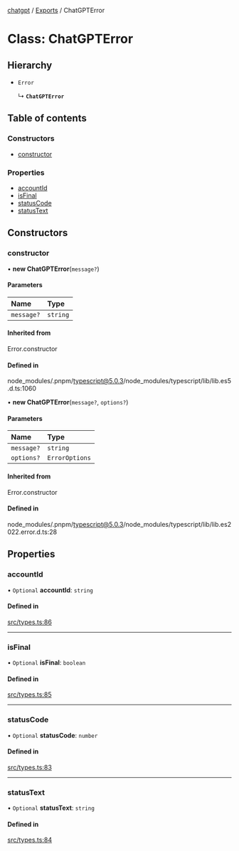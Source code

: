 [chatgpt](../readme.md) / [Exports](../modules.md) / ChatGPTError

# Class: ChatGPTError

## Hierarchy

- `Error`

  ↳ **`ChatGPTError`**

## Table of contents

### Constructors

- [constructor](ChatGPTError.md#constructor)

### Properties

- [accountId](ChatGPTError.md#accountid)
- [isFinal](ChatGPTError.md#isfinal)
- [statusCode](ChatGPTError.md#statuscode)
- [statusText](ChatGPTError.md#statustext)

## Constructors

### constructor

• **new ChatGPTError**(`message?`)

#### Parameters

| Name | Type |
| :------ | :------ |
| `message?` | `string` |

#### Inherited from

Error.constructor

#### Defined in

node_modules/.pnpm/typescript@5.0.3/node_modules/typescript/lib/lib.es5.d.ts:1060

• **new ChatGPTError**(`message?`, `options?`)

#### Parameters

| Name | Type |
| :------ | :------ |
| `message?` | `string` |
| `options?` | `ErrorOptions` |

#### Inherited from

Error.constructor

#### Defined in

node_modules/.pnpm/typescript@5.0.3/node_modules/typescript/lib/lib.es2022.error.d.ts:28

## Properties

### accountId

• `Optional` **accountId**: `string`

#### Defined in

[src/types.ts:86](https://github.com/transitive-bullshit/chatgpt-api/blob/bf66500/src/types.ts#L86)

___

### isFinal

• `Optional` **isFinal**: `boolean`

#### Defined in

[src/types.ts:85](https://github.com/transitive-bullshit/chatgpt-api/blob/bf66500/src/types.ts#L85)

___

### statusCode

• `Optional` **statusCode**: `number`

#### Defined in

[src/types.ts:83](https://github.com/transitive-bullshit/chatgpt-api/blob/bf66500/src/types.ts#L83)

___

### statusText

• `Optional` **statusText**: `string`

#### Defined in

[src/types.ts:84](https://github.com/transitive-bullshit/chatgpt-api/blob/bf66500/src/types.ts#L84)
